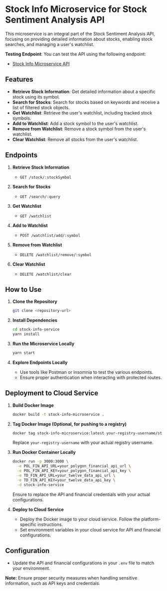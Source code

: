 # Stock Info Microservice for Stock Sentiment Analysis API

This microservice is an integral part of the Stock Sentiment Analysis API,
focusing on providing detailed information about stocks, enabling stock
searches, and managing a user's watchlist.

**Testing Endpoint**: You can test the API using the following endpoint:

- [Stock Info Microservice API](https://arbitra-pulse-stock-info.onrender.com)

## Features

- **Retrieve Stock Information**: Get detailed information about a specific
  stock using its symbol.
- **Search for Stocks**: Search for stocks based on keywords and receive a list
  of filtered stock objects.
- **Get Watchlist**: Retrieve the user's watchlist, including tracked stock
  symbols.
- **Add to Watchlist**: Add a stock symbol to the user's watchlist.
- **Remove from Watchlist**: Remove a stock symbol from the user's watchlist.
- **Clear Watchlist**: Remove all stocks from the user's watchlist.

## Endpoints

1. **Retrieve Stock Information**

      - `GET /stock/:stockSymbol`

2. **Search for Stocks**

      - `GET /search/:query`

3. **Get Watchlist**

      - `GET /watchlist`

4. **Add to Watchlist**

      - `POST /watchlist/add/:symbol`

5. **Remove from Watchlist**

      - `DELETE /watchlist/remove/:symbol`

6. **Clear Watchlist**

      - `DELETE /watchlist/clear`

## How to Use

1. **Clone the Repository**

      ```bash
      git clone <repository-url>
      ```

2. **Install Dependencies**

      ```bash
      cd stock-info-service
      yarn install
      ```

3. **Run the Microservice Locally**

      ```bash
      yarn start
      ```

4. **Explore Endpoints Locally**
      - Use tools like Postman or Insomnia to test the various endpoints.
      - Ensure proper authentication when interacting with protected routes.

## Deployment to Cloud Service

1. **Build Docker Image**

      ```bash
      docker build -t stock-info-microservice .
      ```

2. **Tag Docker Image (Optional, for pushing to a registry)**

      ```bash
      docker tag stock-info-microservice:latest your-registry-username/stock-info-microservice:latest
      ```

      Replace `your-registry-username` with your actual registry username.

3. **Run Docker Container Locally**

      ```bash
      docker run -p 3000:3000 \
        -e POL_FIN_API_URL=your_polygon_financial_api_url \
        -e POL_FIN_API_KEY=your_polygon_financial_api_key \
        -e TD_FIN_API_URL=your_twelve_data_api_url \
        -e TD_FIN_API_KEY=your_twelve_data_api_key \
        -d stock-info-service
      ```

      Ensure to replace the API and financial credentials with your actual
      configurations.

4. **Deploy to Cloud Service**

      - Deploy the Docker image to your cloud service. Follow the
        platform-specific instructions.
      - Set environment variables in your cloud service for API and financial
        configurations.

## Configuration

- Update the API and financial configurations in your `.env` file to match your
  environment.

**Note:** Ensure proper security measures when handling sensitive information,
such as API keys and credentials.
